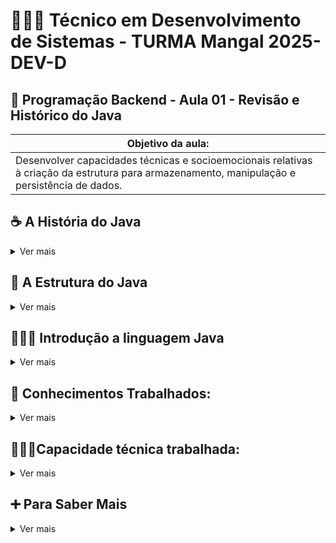 # 👨🏻‍💻 Técnico em Desenvolvimento de Sistemas - TURMA Mangal 2025-DEV-D

## 🍵 Programação Backend - Aula 01 - Revisão e Histórico do Java
|Objetivo da aula:|
|-|
|Desenvolver capacidades técnicas e socioemocionais relativas à criação da estrutura para armazenamento, manipulação e persistência de dados.|


## ☕ A História do Java

<details>
 <summary>Ver mais</summary>

Java é uma das linguagens de programação mais influentes e populares do mundo. Vamos explorar sua evolução:

<details>
 <summary><strong>📌 Origem do Java</strong></summary>

### 🛠️ Projeto Green (1991)

O Java foi criado por uma equipe da Sun Microsystems liderada por **James Gosling**. Originalmente, a linguagem se chamava **Oak**.

A ideia era criar uma linguagem para eletrodomésticos inteligentes — sim, geladeiras e TVs!

### 🌍 Java 1.0 (1995)

O nome “Java” foi adotado em 1995, inspirado no café da ilha de Java (Indonésia).

A grande virada foi quando a Netscape anunciou suporte ao Java em seus navegadores, dando origem aos **applets**.

</details>

---

<details>
<summary><strong>💡 Java na Atualidade</strong></summary>

- Utilizado em bancos, fintechs, sistemas de missão crítica.
- Presente no Android (embora o Android use uma versão própria da VM).
- Concorrência com Kotlin, mas ainda amplamente usado.

**Versão LTS atual:** Java 21 (lançada em setembro de 2023)

</details>

---

<details>
<summary><strong>🎯 Curiosidades</strong></summary>

- Java foi pensado para ser portátil: “**Write Once, Run Anywhere**”.
- O mascote do Java se chama **Duke**.
- O nome “Java” venceu sugestões como “Silk” e “DNA”.

</details>

---

🧠 _“Java is to JavaScript what car is to carpet.” — Chris Heilmann_
</details>

## 🧩 A Estrutura do Java
<details>
 <summary>Ver mais</summary>

<details>
 <summary><strong>📌 Java: A Linguagem de Programação</strong></summary>

- Linguagem orientada a objetos
- Código-fonte (.java) compilado para bytecode (.class)
- Independente de plataforma
- Gerenciamento automático de memória
````java
public class Hello {
  public static void main(String[] args) {
    System.out.println("Hello, Java!");
  }
}
````
![Dados vs Informações](../../assets/BytecodeJava.png)

</details>

---

<details>
 <summary><strong>📌 JVM: A Máquina Virtual Java</strong></summary>

- Executa o bytecode Java
- Gerencia memória e garbage collection
- Componentes: Class Loader, Execution Engine, Memory Area
- Implementações específicas para cada plataforma

	WORA - Write Once, Run Anywhere
	
A JVM é o que permite que o mesmo bytecode Java seja executado em diferentes sistemas operacionais sem modificações.

![Dados vs Informações](../../assets/ArquiteturaJava.png)

</details>

---

<details>
 <summary><strong>📌 JDK: O Kit de Desenvolvimento Java</strong></summary>
 
- Pacote completo para desenvolvimento Java
- Contém o JRE (Java Runtime Environment)
- Inclui ferramentas de desenvolvimento
- Bibliotecas e APIs para desenvolvimento

**Principais Ferramentas**
- javac (compilador)
- java (executor)
- jar (empacotador)
- javadoc (documentação)

![Dados vs Informações](../../assets/ArquiteturaJava02.png)


</details>

---

<details>
 <summary><strong>📌 Java, JVM e JDK: Trabalhando Juntos</strong></summary>

- Desenvolvedor escreve código Java
- JDK fornece ferramentas para compilação
- JVM executa o bytecode em qualquer plataforma
- Ciclo completo: desenvolvimento → execução

![Dados vs Informações](../../assets/FluxoCompleto.png)

	Ecossistema Completo
	
	O poder do Java está na integração destes três componentes, permitindo desenvolvimento eficiente e execução multiplataforma.

</details>

</details>

## 👨🏻‍💻 Introdução a linguagem Java

<details>
	<summary>Ver mais</summary>

## 📌 Introdução

<details>
<summary>Ver mais</summary>

Java é uma linguagem de programação robusta, orientada a objetos e independente de plataforma. Neste resumo, focaremos nos conceitos fundamentais da linguagem, especificamente na manipulação de dados através de variáveis, estruturas de dados como vetores e matrizes, e conversão entre tipos de dados, além de estruturas de controle de fluxo.

**📌 Características Fundamentais do Java**

- Linguagem compilada para bytecode
- Independente de plataforma (Write Once, Run Anywhere)
- Tipagem estática e forte
- Gerenciamento automático de memória
- Sintaxe similar ao C/C++

**💡 Por que aprender esses fundamentos?**

- Base para qualquer programa Java
- Essencial para manipulação de dados
- Preparação para estruturas mais complexas
- Fundamento para algoritmos e lógica de programação

</details>


## 1. Estrutura Básica de um Programa Java

<details>
<summary>Ver mais</summary>

Todo programa Java começa com uma estrutura fundamental que define sua classe principal e o ponto de entrada para a execução.

**📌 `public class NomeDaClasse`**

- Em Java, todo código reside dentro de classes. Uma classe é um modelo para criar objetos (embora não abordaremos objetos neste resumo).
- `public`: Modificador de acesso que indica que a classe é acessível de qualquer lugar.
- `class`: Palavra-chave para declarar uma classe.
- `NomeDaClasse`: O nome da sua classe. Por convenção, nomes de classes em Java usam `CamelCase` (a primeira letra de cada palavra é maiúscula).

**📌 Método `main(String[] args)`**

- É o ponto de entrada de qualquer aplicação Java. Quando você executa um programa Java, a JVM (Java Virtual Machine) procura e executa este método.
- `public`: O método é acessível publicamente.
- `static`: Permite que o método seja chamado sem a necessidade de criar uma instância da classe.
- `void`: Indica que o método não retorna nenhum valor.
- `main`: O nome padrão do método principal.
- `(String[] args)`: Parâmetro que permite que o programa receba argumentos de linha de comando como um array de Strings.

**📌 Impressão com `System.out.println()`**

- Usado para exibir texto ou valores no console (saída padrão).
- `System`: Uma classe padrão do Java que fornece acesso a recursos do sistema.
- `out`: Um objeto `PrintStream` dentro da classe `System` que representa a saída padrão.
- `println()`: Um método que imprime o argumento fornecido e adiciona uma nova linha no final.

**📌 Convenção de Nomes**

Seguir as convenções de nomes é crucial para a legibilidade e manutenção do código Java:

- **Classes:** `CamelCase` (ex: `MinhaPrimeiraClasse`, `CalculadoraDeNotas`)
- **Métodos e Variáveis:** `camelCase` (ex: `calcularMedia`, `nomeCompleto`, `idade`)
- **Constantes:** `UPPER_CASE_SNAKE_CASE` (ex: `MAX_VALUE`, `PI`)
- **Pacotes:** `lowercase.separated.by.dots` (ex: `com.meuprojeto.util`)

**📌 Exemplo de Estrutura Básica**

```java
// Nome do arquivo: MeuPrimeiroPrograma.java

public class MeuPrimeiroPrograma {
    public static void main(String[] args) {
        // Imprime uma mensagem no console
        System.out.println("Olá, Mundo!");
        System.out.println("Este é o meu primeiro programa Java.");

        // Exemplo de variável (abordado em detalhes na próxima seção)
        int anoAtual = 2025;
        System.out.println("Estamos no ano de " + anoAtual);
    }
}
```

</details>




## 2. Variáveis e Tipos Primitivos

<details>
<summary>Ver mais</summary>

Em Java, variáveis são espaços na memória usados para armazenar dados. Toda variável deve ter um tipo de dado definido, que determina o tipo de valor que ela pode armazenar e as operações que podem ser realizadas com ela.

**📌 Declaração e Atribuição de Variáveis**

A sintaxe básica para declarar uma variável é: `tipo nomeDaVariavel;`
Para atribuir um valor a uma variável, usamos o operador de atribuição `=`. Você pode atribuir um valor na declaração ou posteriormente.

```java
// Declaração de variável
int idade;

// Atribuição de valor
idade = 30;

// Declaração e atribuição na mesma linha
String nome = "Maria";
double altura = 1.75;
boolean estaAtivo = true;
```

**📌 Tipos Primitivos**

Java possui 8 tipos de dados primitivos, que são os blocos de construção fundamentais para armazenar informações. Eles são divididos em categorias:

**1. Tipos Numéricos Inteiros:**

- `byte`: Armazena números inteiros de -128 a 127 (8 bits).
- `short`: Armazena números inteiros de -32.768 a 32.767 (16 bits).
- `int`: Armazena números inteiros de -2.147.483.648 a 2.147.483.647 (32 bits). É o tipo mais comum para inteiros.
- `long`: Armazena números inteiros muito grandes (64 bits). Deve ser sufixado com `L` ou `l` (ex: `10000000000L`).

**2. Tipos Numéricos de Ponto Flutuante (Decimais):**

- `float`: Armazena números decimais de precisão simples (32 bits). Deve ser sufixado com `F` ou `f` (ex: `3.14F`).
- `double`: Armazena números decimais de precisão dupla (64 bits). É o tipo padrão para decimais e não precisa de sufixo.

**3. Tipo Caractere:**

- `char`: Armazena um único caractere Unicode (16 bits). Deve ser colocado entre aspas simples (ex: `'A'`, `'@'`, `'5'`).

**4. Tipo Lógico:**

- `boolean`: Armazena valores lógicos `true` (verdadeiro) ou `false` (falso).

**📌 Exemplos de Uso de Tipos Primitivos**

```java
public class ExemploTiposPrimitivos {
    public static void main(String[] args) {
        // Inteiros
        byte idade = 25;
        short ano = 2024;
        int populacao = 1500000;
        long numeroGrande = 9876543210L;

        // Decimais
        float temperatura = 23.5f;
        double pi = 3.1415926535;

        // Caractere
        char inicialNome = 'J';

        // Lógico
        boolean diaEnsolarado = true;

        System.out.println("Idade: " + idade);
        System.out.println("Ano: " + ano);
        System.out.println("População: " + populacao);
        System.out.println("Número Grande: " + numeroGrande);
        System.out.println("Temperatura: " + temperatura);
        System.out.println("PI: " + pi);
        System.out.println("Inicial do Nome: " + inicialNome);
        System.out.println("Dia Ensolarado: " + diaEnsolarado);
    }
}
```

</details>




## 3. Operadores

<details>
<summary>Ver mais</summary>

Operadores são símbolos especiais que realizam operações em um ou mais operandos (valores ou variáveis). Em Java, os operadores são classificados em diferentes categorias.

**📌 Operadores Aritméticos**

Usados para realizar operações matemáticas básicas.

| Operador | Descrição        | Exemplo           | Resultado |
| :------- | :--------------- | :---------------- | :-------- |
| `+`      | Adição           | `5 + 3`           | `8`       |
| `-`      | Subtração        | `10 - 4`          | `6`       |
| `*`      | Multiplicação    | `6 * 2`           | `12`      |
| `/`      | Divisão          | `10 / 3` (int)    | `3`       |
| `%`      | Módulo (Resto)   | `10 % 3`          | `1`       |

```java
public class ExemploOperadoresAritmeticos {
    public static void main(String[] args) {
        int a = 10;
        int b = 3;

        System.out.println("a + b = " + (a + b)); // 13
        System.out.println("a - b = " + (a - b)); // 7
        System.out.println("a * b = " + (a * b)); // 30
        System.out.println("a / b = " + (a / b)); // 3 (divisão inteira)
        System.out.println("a % b = " + (a % b)); // 1

        double c = 10.0;
        double d = 3.0;
        System.out.println("c / d = " + (c / d)); // 3.333...
    }
}
```

**📌 Operadores de Comparação (Relacionais)**

Usados para comparar dois valores e retornar um resultado booleano (`true` ou `false`).

| Operador | Descrição                  | Exemplo         | Resultado |
| :------- | :------------------------- | :-------------- | :-------- |
| `==`     | Igual a                    | `5 == 5`        | `true`    |
| `!=`     | Diferente de               | `5 != 3`        | `true`    |
| `>`      | Maior que                  | `5 > 3`         | `true`    |
| `<`      | Menor que                  | `5 < 3`         | `false`   |
| `>=`     | Maior ou igual a           | `5 >= 5`        | `true`    |
| `<=`     | Menor ou igual a           | `5 <= 3`        | `false`   |

```java
public class ExemploOperadoresComparacao {
    public static void main(String[] args) {
        int x = 10;
        int y = 20;

        System.out.println("x == y: " + (x == y)); // false
        System.out.println("x != y: " + (x != y)); // true
        System.out.println("x > y: " + (x > y));   // false
        System.out.println("x < y: " + (x < y));   // true
        System.out.println("x >= y: " + (x >= y)); // false
        System.out.println("x <= y: " + (x <= y)); // true
    }
}
```

**📌 Operadores Lógicos**

Usados para combinar expressões booleanas e retornar um resultado booleano.

| Operador | Descrição | Exemplo                     | Resultado |
| :------- | :-------- | :-------------------------- | :-------- |
| `&&`     | E (AND)   | `true && false`             | `false`   |
| `||`     | OU (OR)   | `true || false`             | `true`    |
| `!`      | NÃO (NOT) | `!true`                     | `false`   |

```java
public class ExemploOperadoresLogicos {
    public static void main(String[] args) {
        boolean condicao1 = true;
        boolean condicao2 = false;

        System.out.println("condicao1 && condicao2: " + (condicao1 && condicao2)); // false
        System.out.println("condicao1 || condicao2: " + (condicao1 || condicao2)); // true
        System.out.println("!condicao1: " + (!condicao1));                     // false

        int idade = 18;
        double salario = 1500.00;

        // Exemplo: Maior de idade E tem salário acima de 1000
        boolean elegivel = (idade >= 18) && (salario > 1000);
        System.out.println("Elegível: " + elegivel); // true
    }
}
```

</details>




## 4. Casting (Conversão de Tipos)

<details>
<summary>Ver mais</summary>

Casting é o processo de converter um tipo de dado em outro. Em Java, isso pode ocorrer de forma implícita (automática) ou explícita (manual), dependendo da compatibilidade dos tipos.

**📌 Casting Implícito (Widening Conversion)**

Ocorre automaticamente quando você converte um tipo de dado de menor capacidade para um de maior capacidade. Não há perda de dados, pois o tipo de destino pode armazenar todos os valores do tipo de origem.

**Ordem de Conversão (do menor para o maior):**
`byte` → `short` → `int` → `long` → `float` → `double`

```java
public class ExemploCastingImplicito {
    public static void main(String[] args) {
        int meuInt = 100;
        double meuDouble = meuInt; // int para double (automático)
        System.out.println("int: " + meuInt);      // Saída: 100
        System.out.println("double: " + meuDouble); // Saída: 100.0

        char meuChar = 'A';
        int valorAscii = meuChar; // char para int (automático, converte para valor ASCII)
        System.out.println("char: " + meuChar);    // Saída: A
        System.out.println("int (ASCII): " + valorAscii); // Saída: 65
    }
}
```

**📌 Casting Explícito (Narrowing Conversion)**

Ocorre quando você converte um tipo de dado de maior capacidade para um de menor capacidade. Este tipo de casting **não é automático** e requer que você especifique a conversão explicitamente usando parênteses `(tipo_destino)`. Pode haver **perda de dados** ou **arredondamento** se o valor original for muito grande para o tipo de destino.

```java
public class ExemploCastingExplicito {
    public static void main(String[] args) {
        double meuDouble = 9.78;
        int meuInt = (int) meuDouble; // double para int (explícito, perde a parte decimal)
        System.out.println("double: " + meuDouble); // Saída: 9.78
        System.out.println("int: " + meuInt);      // Saída: 9

        int grandeNumero = 200;
        byte meuByte = (byte) grandeNumero; // int para byte (explícito, pode haver perda de dados/overflow)
        System.out.println("int: " + grandeNumero); // Saída: 200
        System.out.println("byte: " + meuByte);    // Saída: -56 (devido a overflow)

        float meuFloat = 123.45f;
        long meuLong = (long) meuFloat; // float para long (explícito, perde a parte decimal)
        System.out.println("float: " + meuFloat); // Saída: 123.45
        System.out.println("long: " + meuLong);   // Saída: 123
    }
}
```

**📌 Conversão de Tipos pode resultar em perda de dados ou arredondamento**

Como visto nos exemplos de casting explícito, a conversão de um tipo maior para um menor pode levar a:

- **Perda de Precisão:** Ao converter um `double` ou `float` para um tipo inteiro (`int`, `long`, `short`, `byte`), a parte decimal é truncada (descartada), não arredondada.
- **Overflow/Underflow:** Ao converter um número que está fora do intervalo de valores que o tipo de destino pode armazenar, o resultado pode ser um valor inesperado (overflow para valores positivos muito grandes, underflow para valores negativos muito pequenos).

É fundamental estar ciente dessas implicações ao realizar casting explícito para evitar erros lógicos em seus programas.

🧵 Conversão de Tipos para String
Em programas interativos, é comum converter números e outros tipos em Strings para facilitar exibição e concatenação de mensagens.

🧩 Principais formas de conversão:
| Método                      | Descrição                         | Exemplo                              |
| --------------------------- | --------------------------------- | ------------------------------------ |
| `String.valueOf(valor)`     | Funciona com quase todos os tipos | `String s = String.valueOf(123);`    |
| `Integer.toString(int)`     | Para inteiros                     | `String s = Integer.toString(42);`   |
| `Double.toString(double)`   | Para números decimais             | `String s = Double.toString(3.14);`  |
| `Boolean.toString(boolean)` | Para valores lógicos              | `String s = Boolean.toString(true);` |
| Concatenação com `+ ""`     | Atalho prático                    | `String s = 100 + "";`               |


1. String.valueOf()
```java
public class ConversaoValueOf {
    public static void main(String[] args) {
        int numero = 123;
        double altura = 1.75;
        boolean ativo = true;

        String s1 = String.valueOf(numero);
        String s2 = String.valueOf(altura);
        String s3 = String.valueOf(ativo);

        System.out.println("Número como String: " + s1);
        System.out.println("Altura como String: " + s2);
        System.out.println("Ativo como String: " + s3);
    }
}
```
2. Integer.toString() / Double.toString() / Boolean.toString()
```java
public class ConversaoToString {
    public static void main(String[] args) {
        int idade = 25;
        double peso = 68.9;
        boolean aprovado = false;

        String s1 = Integer.toString(idade);
        String s2 = Double.toString(peso);
        String s3 = Boolean.toString(aprovado);

        System.out.println("Idade como String: " + s1);
        System.out.println("Peso como String: " + s2);
        System.out.println("Aprovado como String: " + s3);
    }
}
```
3. Concatenação com "" (forma rápida)
```java
public class ConversaoConcatenacao {
    public static void main(String[] args) {
        int ano = 2025;
        String anoTexto = ano + "";

        System.out.println("Ano como String: " + anoTexto);
    }
}
```


</details>

## 5. Estruturas de Controle

<details>
<summary>Ver mais</summary>

Estruturas de controle permitem que você defina o fluxo de execução do seu programa, tomando decisões e executando blocos de código específicos com base em condições.

**📌 Condicionais `if`, `else`**

O `if` é usado para executar um bloco de código se uma condição for verdadeira. O `else` é opcional e executa um bloco de código se a condição do `if` for falsa.

```java
public class ExemploIfElse {
    public static void main(String[] args) {
        int idade = 17;

        if (idade >= 18) {
            System.out.println("Você é maior de idade.");
        } else {
            System.out.println("Você é menor de idade.");
        }

        double media = 7.5;
        if (media >= 7.0) {
            System.out.println("Aprovado!");
        } else if (media >= 5.0) {
            System.out.println("Recuperação.");
        } else {
            System.out.println("Reprovado.");
        }
    }
}
```

**📌 `switch`, `case`, `default`, `break`**

O `switch` é uma estrutura de controle que permite selecionar um entre muitos blocos de código a serem executados. É útil quando você tem uma única expressão que pode ter múltiplos valores possíveis.

- `switch (expressão)`: A expressão é avaliada uma vez.
- `case valor`: Se o valor da expressão corresponder a um `case`, o código dentro desse `case` é executado.
- `break`: É usado para sair do bloco `switch` após a execução de um `case`. Sem ele, a execução "cai" para o próximo `case` (fall-through).
- `default`: Opcional, o bloco `default` é executado se nenhum dos `case` corresponder ao valor da expressão.

```java
public class ExemploSwitchCase {
    public static void main(String[] args) {
        int diaDaSemana = 3; // 1=Domingo, 2=Segunda, ..., 7=Sábado

        switch (diaDaSemana) {
            case 1:
                System.out.println("Domingo");
                break;
            case 2:
                System.out.println("Segunda-feira");
                break;
            case 3:
                System.out.println("Terça-feira");
                break;
            case 4:
                System.out.println("Quarta-feira");
                break;
            case 5:
                System.out.println("Quinta-feira");
                break;
            case 6:
                System.out.println("Sexta-feira");
                break;
            case 7:
                System.out.println("Sábado");
                break;
            default:
                System.out.println("Dia inválido");
                break;
        }

        char conceito = 'B';
        switch (conceito) {
            case 'A':
                System.out.println("Excelente!");
                break;
            case 'B':
            case 'C':
                System.out.println("Bom trabalho!");
                break;
            case 'D':
                System.out.println("Precisa melhorar.");
                break;
            default:
                System.out.println("Conceito inválido.");
        }
    }
}
```

**📌 Tomada de decisão baseada em valores**

As estruturas condicionais (`if-else` e `switch-case`) são essenciais para criar programas que respondem de forma diferente a diferentes entradas ou estados. Elas permitem que o programa siga caminhos de execução distintos, tornando-o mais dinâmico e inteligente.

</details>




## 6. Laços de Repetição

<details>
<summary>Ver mais</summary>

Laços de repetição (ou loops) permitem executar um bloco de código repetidamente, com base em uma condição. São essenciais para processar coleções de dados ou realizar tarefas que se repetem.

**📌 `for`: Laço com Controle por Índice**

O laço `for` é ideal quando você sabe o número exato de vezes que deseja repetir um bloco de código. Ele consiste em três partes:

1.  **Inicialização:** Executada uma única vez no início do laço (ex: `int i = 0;`).
2.  **Condição:** Avaliada antes de cada iteração. Se for verdadeira, o laço continua; se for falsa, o laço termina (ex: `i < 10;`).
3.  **Incremento/Decremento:** Executado após cada iteração (ex: `i++`).

```java
public class ExemploFor {
    public static void main(String[] args) {
        // Imprime números de 0 a 4
        for (int i = 0; i < 5; i++) {
            System.out.println("Contagem: " + i);
        }

        // Imprime números pares de 0 a 10
        for (int i = 0; i <= 10; i += 2) {
            System.out.println("Número par: " + i);
        }

        // Loop decrescente
        for (int i = 5; i > 0; i--) {
            System.out.println("Contagem regressiva: " + i);
        }
    }
}
```

**📌 `while`: Laço com Condição no Início**

O laço `while` é usado quando o número de repetições não é conhecido antecipadamente, e o laço continua enquanto uma condição for verdadeira. A condição é verificada **antes** de cada execução do bloco de código.

```java
public class ExemploWhile {
    public static void main(String[] args) {
        int contador = 0;

        // Repete enquanto contador for menor que 5
        while (contador < 5) {
            System.out.println("Contador: " + contador);
            contador++; // Importante para evitar loop infinito
        }

        // Exemplo com condição de parada
        int numero = 100;
        while (numero > 0) {
            System.out.println("Número: " + numero);
            numero /= 2; // Divide o número por 2 a cada iteração
        }
    }
}
```

**📌 `do...while`: Laço com Condição no Final**

O laço `do...while` é similar ao `while`, mas a condição é verificada **após** a execução do bloco de código. Isso garante que o bloco de código seja executado pelo menos uma vez, independentemente da condição.

```java
public class ExemploDoWhile {
    public static void main(String[] args) {
        int i = 0;

        // O bloco será executado pelo menos uma vez
        do {
            System.out.println("Valor de i: " + i);
            i++;
        } while (i < 5);

        int j = 10;
        do {
            System.out.println("Valor de j (executado uma vez): " + j);
            j++;
        } while (j < 5); // Condição falsa, mas executou uma vez
    }
}
```

**📌 Controle de Fluxo com Incremento e Lógica de Parada**

Para evitar loops infinitos, é crucial que a condição do laço eventualmente se torne falsa. Isso geralmente é feito através de:

-   **Incremento/Decremento:** Alterando o valor de uma variável de controle (ex: `i++`, `contador--`).
-   **Lógica de Parada:** Modificando variáveis ou estados que afetam a condição do laço (ex: lendo uma entrada do usuário, atingindo um valor específico).

</details>




## 7. Vetores (Arrays Unidimensionais)

<details>
<summary>Ver mais</summary>

Vetores, também conhecidos como arrays unidimensionais, são estruturas de dados que permitem armazenar uma coleção de elementos do **mesmo tipo** em uma única variável. Os elementos são acessados por meio de um índice numérico, que começa em `0`.

**📌 Declaração de Arrays: `int[]`, `String[]`, etc.**

Para declarar um array, você especifica o tipo dos elementos seguido por colchetes `[]` e o nome do array.

```java
// Declaração de arrays de diferentes tipos
int[] numeros;
String[] nomes;
double[] temperaturas;
boolean[] respostas;

// A forma preferida é colocar os colchetes após o tipo
// int numeros[]; // Também é válido, mas menos comum
```

**📌 Inicialização com `new` e com Valores Fixos**

Após a declaração, um array precisa ser inicializado para que possa armazenar valores. Isso pode ser feito de duas maneiras:

1.  **Com `new` e tamanho:** Cria um array com um tamanho fixo, e os elementos são inicializados com valores padrão (0 para numéricos, `false` para booleanos, `null` para objetos).

    ```java
    int[] idades = new int[5]; // Um array de 5 inteiros (índices de 0 a 4)
    // idades[0] = 0, idades[1] = 0, ..., idades[4] = 0

    String[] frutas = new String[3]; // Um array de 3 Strings
    // frutas[0] = null, frutas[1] = null, frutas[2] = null
    ```

2.  **Com valores fixos (inicialização direta):** Você pode declarar e inicializar um array com valores específicos entre chaves `{}`.

    ```java
    int[] notas = {85, 90, 78, 92, 88}; // Array de 5 inteiros com valores definidos
    String[] cores = {"Vermelho", "Verde", "Azul"};
    ```

**📌 Acesso por Índice: `array[i]`**

Os elementos de um array são acessados usando o nome do array seguido pelo índice do elemento entre colchetes. Lembre-se que o primeiro elemento está no índice `0`.

```java
int[] numeros = {10, 20, 30, 40, 50};

System.out.println(numeros[0]); // Saída: 10 (primeiro elemento)
System.out.println(numeros[2]); // Saída: 30 (terceiro elemento)

// Modificando um elemento
numeros[1] = 25; // Agora o segundo elemento é 25
System.out.println(numeros[1]); // Saída: 25

// Cuidado: Acessar um índice fora dos limites do array causará um erro (ArrayIndexOutOfBoundsException)
// System.out.println(numeros[5]); // Erro!
```

**📌 Uso de `length` para Percorrer com `for`**

A propriedade `length` de um array retorna o número total de elementos que ele pode armazenar. É muito útil para percorrer todos os elementos de um array usando um laço `for`.

```java
public class PercorrerArray {
    public static void main(String[] args) {
        String[] carros = {"Volvo", "BMW", "Ford", "Mazda"};

        // Percorrendo o array usando for e .length
        for (int i = 0; i < carros.length; i++) {
            System.out.println("Carro na posição " + i + ": " + carros[i]);
        }

        // Exemplo: Somar todos os elementos de um array de inteiros
        int[] valores = {5, 10, 15, 20};
        int soma = 0;
        for (int i = 0; i < valores.length; i++) {
            soma += valores[i];
        }
        System.out.println("Soma dos valores: " + soma); // Saída: 50

        // Enhanced for loop (for-each) - para percorrer todos os elementos
        System.out.println("\nPercorrendo com for-each:");
        for (String carro : carros) {
            System.out.println(carro);
        }
    }
}
```

</details>




## 8. Matrizes (Arrays Bidimensionais)

<details>
<summary>Ver mais</summary>

Matrizes, ou arrays bidimensionais, são arrays de arrays. Elas são usadas para armazenar dados em uma estrutura de tabela (linhas e colunas), o que é útil para representar grades, tabelas, jogos como o da velha, ou imagens simples.

**📌 Declaração: `int[][] matriz = new int[2][3];`**

Para declarar uma matriz, você usa dois pares de colchetes `[][]`.

```java
// Declaração de uma matriz de inteiros com 2 linhas e 3 colunas
int[][] matriz = new int[2][3];

// Declaração de uma matriz de Strings com 3 linhas e 2 colunas
String[][] agenda = new String[3][2];
```

**📌 Inicialização Direta com Valores**

Você pode inicializar uma matriz diretamente com valores, usando chaves aninhadas para representar as linhas e colunas.

```java
// Matriz 3x3 inicializada com valores
int[][] matrizNumeros = {
    {1, 2, 3},   // Linha 0
    {4, 5, 6},   // Linha 1
    {7, 8, 9}    // Linha 2
};

// Matriz de Strings
String[][] nomes = {
    {"João", "Maria"},
    {"Pedro", "Ana"}
};
```

**📌 Acesso com Dois Índices: `matriz[i][j]`**

Para acessar um elemento específico em uma matriz, você precisa de dois índices: o primeiro para a linha e o segundo para a coluna. Ambos os índices começam em `0`.

```java
int[][] tabuleiro = {
    {1, 0, 0},
    {0, 1, 0},
    {0, 0, 1}
};

System.out.println(tabuleiro[0][0]); // Saída: 1 (elemento na linha 0, coluna 0)
System.out.println(tabuleiro[1][2]); // Saída: 0 (elemento na linha 1, coluna 2)

// Modificando um elemento
tabuleiro[0][1] = 5;
System.out.println(tabuleiro[0][1]); // Saída: 5

// Para obter o número de linhas:
int numLinhas = tabuleiro.length; // Saída: 3

// Para obter o número de colunas de uma linha específica (ex: linha 0):
int numColunas = tabuleiro[0].length; // Saída: 3
```

**📌 Percurso com Laços Aninhados (`for` duplo)**

Para percorrer todos os elementos de uma matriz, você geralmente usa dois laços `for` aninhados: um para as linhas e outro para as colunas.

```java
public class PercorrerMatriz {
    public static void main(String[] args) {
        int[][] notasAlunos = {
            {70, 85, 90}, // Notas do Aluno 0
            {65, 75, 80}, // Notas do Aluno 1
            {95, 80, 70}  // Notas do Aluno 2
        };

        // Percorrendo a matriz com for aninhado
        for (int i = 0; i < notasAlunos.length; i++) { // Laço para as linhas
            System.out.print("Notas do Aluno " + i + ": ");
            for (int j = 0; j < notasAlunos[i].length; j++) { // Laço para as colunas
                System.out.print(notasAlunos[i][j] + " ");
            }
            System.out.println(); // Quebra de linha para a próxima linha de notas
        }

        // Exemplo: Somar todos os elementos de uma matriz
        int somaTotal = 0;
        for (int i = 0; i < notasAlunos.length; i++) {
            for (int j = 0; j < notasAlunos[i].length; j++) {
                somaTotal += notasAlunos[i][j];
            }
        }
        System.out.println("\nSoma total das notas: " + somaTotal);

        // Enhanced for loop (for-each) para matrizes
        System.out.println("\nPercorrendo com for-each aninhado:");
        for (int[] linha : notasAlunos) { // Para cada linha na matriz
            for (int nota : linha) { // Para cada nota na linha
                System.out.print(nota + " ");
            }
            System.out.println();
        }
    }
}
```

</details>

## 09. Utilizando a classe Scanner para entrada de dados

<details>
<summary>Ver mais</summary>
A classe Scanner pertence ao pacote java.util e é usada para capturar entradas de dados via teclado. É muito útil para programas interativos, permitindo que o usuário informe valores durante a execução.

**Antes de usar, é necessário importar:**

````java
import java.util.Scanner;
````

### 📥 Métodos principais

| Método          | Tipo de dado que lê           | Exemplo de uso                           |
| --------------- | ----------------------------- | ---------------------------------------- |
| `nextLine()`    | Texto (linha inteira)         | `String nome = entrada.nextLine();`      |
| `next()`        | Texto (até o primeiro espaço) | `String palavra = entrada.next();`       |
| `nextInt()`     | Número inteiro                | `int idade = entrada.nextInt();`         |
| `nextDouble()`  | Número real (usar ponto)      | `double peso = entrada.nextDouble();`    |
| `nextBoolean()` | Valor lógico (true/false)     | `boolean ativo = entrada.nextBoolean();` |

> **⚠️ Atenção:** após usar `nextInt()` ou `nextDouble()`, pode ser necessário chamar `entrada.nextLine()` para consumir o "enter" restante.

### 💡 Exemplo prático

````java
import java.util.Scanner;

public class EntradaDeDados {
    public static void main(String[] args) {
        Scanner entrada = new Scanner(System.in);

        System.out.print("Digite seu nome: ");
        String nome = entrada.nextLine();

        System.out.print("Digite sua idade: ");
        int idade = entrada.nextInt();

        System.out.println("Olá, " + nome + ". Você tem " + idade + " anos.");

        entrada.close();
    }
}
````
> **📚 Dica:** Sempre use entrada.close(); ao final do programa para fechar o recurso.


</details>

## 10.Exibindo informações com System.out.print e variações
<details>
 <summary>Ver mais</summary>

Entender como usar os comandos de saída padrão do Java para exibir textos, números e resultados no terminal, utilizando System.out.print, System.out.println e System.out.printf.

### 🧱 System.out.print()
Exibe o conteúdo na mesma linha e não pula para a próxima.

````java
System.out.print("Olá");
System.out.print(" mundo!");
````

### 🧱 System.out.println()
Exibe o conteúdo e pula para a próxima linha automaticamente.
````java
System.out.println("Olá");
System.out.println("mundo!");
````
### 🧱 System.out.printf()
O método System.out.printf() permite imprimir uma String formatada, ou seja, você define como os dados serão apresentados, usando marcadores de formatação (placeholders), como `%d`, `%s`, `%f`, etc.
````java
String nome = "Ana";
int idade = 25;
System.out.printf("Nome: %s | Idade: %d\n", nome, idade);
````

#### 🧱 Sintaxe geral
System.out.printf("texto com marcadores", valores_correspondentes);
Exemplo básico:

````java
int idade = 30;
System.out.printf("Idade: %d anos\n", idade);
````
📤 Saída:

````cmd
Idade: 30 anos
````

🧩 Principais marcadores de formatação
| Marcador | Tipo de dado              | Exemplo de uso           |
| -------- | ------------------------- | ------------------------ |
| `%d`     | Inteiros (`int`)          | `%d`, `%5d`, `%03d`      |
| `%f`     | Reais (`float`, `double`) | `%.2f`, `%10.3f`         |
| `%s`     | Texto (`String`)          | `%s`, `%20s`, `%-20s`    |
| `%c`     | Caracter (`char`)         | `%c`                     |
| `%b`     | Booleano                  | `%b`                     |
| `%%`     | Porcentagem (%)           | `%%` exibe o símbolo `%` |

🎯 Exemplos práticos
1. Números inteiros
````java
int a = 5, b = 123;
System.out.printf("Valor A: %d | Valor B: %05d\n", a, b);
````
📤 Saída:

````cmd
Valor A: 5 | Valor B: 00123
````
2. Números com ponto flutuante
````java
double nota = 8.6789;
System.out.printf("Nota: %.2f\n", nota);
````

📤 Saída:

````cmd
Nota: 8.68
````
🔹 %.2f exibe o número com 2 casas decimais
🔹 %10.2f reserva 10 posições no total, com 2 casas decimais

3. Texto alinhado
````java
String nome = "Maria";
System.out.printf("Nome: [%10s]\n", nome);   // Alinhado à direita
System.out.printf("Nome: [%-10s]\n", nome);  // Alinhado à esquerda
````

📤 Saída:

````cmd

Nome: [     Maria]
Nome: [Maria     ]
````

4. Múltiplos valores
````java
String produto = "Café";
double preco = 7.5;
int qtd = 2;

System.out.printf("Produto: %s | Preço: R$ %.2f | Qtde: %d\n", produto, preco, qtd);
````

📤 Saída:

````cmd
Produto: Café | Preço: R$ 7.50 | Qtde: 2
````
</details>

</details>

## 🧠 Conhecimentos Trabalhados:

<details>
 <summary>Ver mais</summary>
 
- 1. Sistema Gerenciador de Banco de Dados (SGBD)
	- 1.1. Definição
	- 1.2. Tipos
		- 1.2.1.Relacional
		- 1.2.2.Não relacional
	- 1.3. Características
	- 1.5. Instalação e configuração
</details>

## 🧑🏻‍🎓Capacidade técnica trabalhada:
<details>
 <summary>Ver mais</summary>

- 1. Identificar as características de banco de dados relacionais e não-relacionais
- 2. Configurar o ambiente para utilização de banco de dados relacional

### Critérios Críticos trabalhados:
 - Distinguir com clareza os conceitos fundamentais e estruturais características de um banco de dados relacional e um não-relacional;

### Critérios Desejáveis trabalhados:
- Aplicar os conhecimentos adquiridos em cenários práticos escolhendo o tipo de banco de dados mais apropriado para os diferentes contextos;

</details>

## ➕ Para Saber Mais
<details>
 <summary>Ver mais</summary>
- Documentação oficial do Java: [Oracle Java Documentation](https://docs.oracle.com/javase/)
- Tutorial sobre Arrays: [Java Arrays Tutorial](https://docs.oracle.com/javase/tutorial/java/nutsandbolts/arrays.html)
- Guia de Tipos de Dados: [Java Data Types](https://docs.oracle.com/javase/tutorial/java/nutsandbolts/datatypes.html)

## [Slides Aula 01](../aula01/aula01.pdf)
</details>